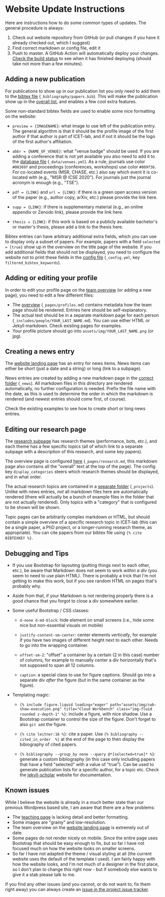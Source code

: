 # Website Update Instructions

Here are instructions how to do some common types of updates. The general procedure is always:

1. Check out website repository from GitHub (or pull changes if you have it already checked out, which I suggest)
2. Find correct markdown or config file, edit it
3. Push to master. A GitHub Action will automatically deploy your changes. [Check the build status](https://github.com/icetlab/icetlab.github.io/actions) to see when it has finished deploying (should take not more than a few minutes).

## Adding a new publication

For publications to show up in our publication list you only need to add them to the [bibtex file](https://github.com/icetlab/icetlab.github.io/blob/master/_bibliography/papers.bib) (`_bibliography/papers.bib`). This will make the publication show up in the [overall list](https://www.icet-lab.eu/publications/), and enables a few cool extra features.

Some non-standard bibtex fields are used to enable some nice formatting on the website:

- `preview = {IMAGENAME}`: what image to use left of the publication entry. The general algorithm is that it should be the profile image of the first author if that author is part of ICET-lab, and if not it should be the logo of the first author's affiliation.

- `abbr = {NAME_OF_VENUE}`: what "venue badge" should be used. If you are adding a conference that is not yet available you also need to add it to the [database file](https://github.com/icetlab/icetlab.github.io/blob/master/_data/venues.yml) (`_data/venues.yml`). As a rule, journals use color `#00369f` and proceedings (conferences, workshops) use color `#009f36`. For co-located events (MSR, CHASE, etc.) also say which event it is co-located with (e.g., "MSR @ ICSE 2020"). For journals just the journal acronym is enough (e.g., "TSE").

- `pdf = {LINK}` and `url = {LINK}`: if there is a green open access version of the paper (e.g., author copy, arXiv, etc.) please provide the link here.

- `supp = {LINK}`: if there is supplementary material (e.g., an online appendix or Zenodo link), please provide the link here.

- `thesis = {LINK}`: if this work is based on a publicly available bachelor's or master's thesis, please add a link to the thesis here.

Bibtex entries can have arbitrary additional extra fields, which you can use to display only a subset of papers. For example, papers with a field `selected = {true}` show up in the overview on the title page of the website. If you add additional fields that should not be displayed, you need to configure the website not to print these fields in the [config file](https://github.com/icetlab/icetlab.github.io/blob/master/_config.yml) (`_config.yml`, key `filtered_bibtex_keywords`).

## Adding or editing your profile

In order to edit your profile page on the [team overview](https://www.icet-lab.eu/people/) (or adding a new page), you need to edit a few different files:

- The [overview](https://github.com/icetlab/icetlab.github.io/blob/master/_pages/profiles.md) (`_pages/profiles.md`) contains metadata how the team page should be rendered. Entries here should be self-explanatory.
- The actual text should be in a separate markdown page for each person (`_includes/people/YOUR_LAST_NAME.md`). You can use either HTML or Jekyll markdown. Check existing pages for examples.
- Your profile picture should go into `assets/img/YOUR_LAST_NAME.png` (or jpg).

## Creating a news entry

The [website landing page](https://www.icet-lab.eu) has an entry for news items. News items can either be short (just a date and a string) or long (link to a subpage).

News entries are created by adding a new markdown page in the [correct folder](https://github.com/icetlab/icetlab.github.io/tree/master/_news) (`_news`). All markdown files in this directory are rendered automatically, no further configuration is needed. Prefix the file name with the date, as this is used to determine the order in which the markdown is rendered (and newest entries should come first, of course).

Check the existing examples to see how to create short or long news entries.

## Editing our research page

The [research subpage](https://www.icet-lab.eu/research/) has research themes (performance, bots, etc.), and each theme has a few specific topics (all of which link to a separate subpage with a description of this research, and some key papers).

The overview page is configured [here](https://github.com/icetlab/icetlab.github.io/blob/master/_pages/research.md) (`_pages/research.md`, this markdown page also contains all the "overall" text at the top of the page). The config key `display_categories` steers which research themes should be displayed, and in what order.

The actual research topics are contained in a [separate folder](https://github.com/icetlab/icetlab.github.io/tree/master/_projects) (`_projects`). Unlike with news entries, *not* all markdown files here are automatically rendered (there will actually be a bunch of example files in the folder that are not actually rendered). Only topics with a "category" that is configured to be shown will be shown.

Topic pages can be arbitrarily complex markdown or HTML, but should contain a simple overview of a specific research topic in ICET-lab (this can be a single paper, a PhD project, or a longer-running research theme, as appropriate). You can cite papers from our bibtex file using `{% cite BIBTEXKEY %}`.

## Debugging and Tips

- If you use Bootstrap for layouting (putting things next to each other, etc.), be aware that Markdown does not seem to work *within a div* (you seem to need to use plain HTML). There is probably a trick that I'm not getting to make this work, but if you see random HTML on pages that's probably why.

- Aside from that, if your Markdown is not rendering properly there is a good chance that you forgot to close a div somewhere earlier.

- Some useful Bootstrap / CSS classes:
    - `d-none d-md-block`: hide element on small screens (i.e., hide some nice but non-essential visuals on mobile)

    - `justify-content-sm-center`: center elements *vertically*, for example if you have two images of different height next to each other. Needs to go into the wrapping container.

    - `offset-sm-2`: "offset" a container by a certain (2 in this case) number of columns, for example to manually center a div horizontally that's not supposed to span all 12 columns.

    - `caption`: a special class to use for figure captions. Should go into a separate div *after* the figure (but in the same container as the figure).

- Templating magic:
    - `{% include figure.liquid loading="eager" path="assets/img/cwb-show-execution.png" title="Cloud Workbench" class="img-fluid rounded z-depth-1" %}`: include a figure, with nice shadow. Use a Bootstrap container to control the size of the figure. Don't forget to also `git add` the figure.
    
    - `{% cite leitner:16 %}`: cite a paper. Use `{% bibliography --cited_in_order  %}` at the end of the page to then display the bibiography of cited papers.
    
    - `{% bibliography --group_by none --query @*[selected=true]* %}`: generate a custom bibliography (in this case only including papers that have a field "selected" with a value of "true"). Can be used to generate publication lists for a specific author, for a topic etc. Check the [jekyll-scholar](https://github.com/inukshuk/jekyll-scholar) website for documentation.

## Known issues

While I believe the website is already in a much better state than our previous Wordpress based site, I am aware that there are a few problems:

- The [teaching page](https://www.icet-lab.eu/teaching/) is lacking detail and better formatting.
- Some images are "grainy" and low-resolution.
- The team overview on the [website landing page](https://www.icet-lab.eu) is extremely out of date.
- Some pages do not render nicely on mobile. Since the entire page uses Bootstrap that should be easy enough to fix, but so far I have not focused much on how the website looks on smaller screens.
- So far I have not adapted the theme / visual styling at all (the current website uses the default of the template I used). I am fairly happy with how the website looks, and I'm not much of a designer in the first place, so I don't plan to change this right now - but if somebody else wants to give it a stab please talk to me.

If you find any other issues (and you cannot, or do not want to, fix them right away) you can always create an [issue in the project issue tracker](https://github.com/icetlab/icetlab.github.io/issues).
